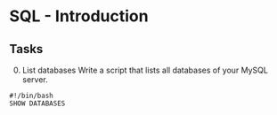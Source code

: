 # SQL - Introduction

## Tasks

0. List databases
Write a script that lists all databases of your MySQL server.
```
#!/bin/bash
SHOW DATABASES

```

